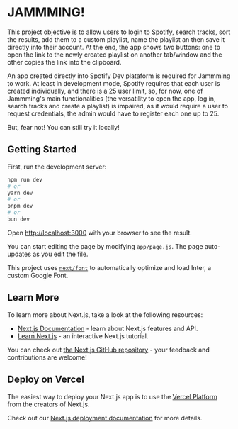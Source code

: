 # JAMMMING!

This project objective is to allow users to login to [Spotify](https://open.spotify.com/), search tracks, sort the results, add them to a custom playlist, name the playlist an then save it directly into their account. 
At the end, the app shows two buttons: one to open the link to the newly created playlist on another tab/window and the other copies the link into the clipboard.

An app created directly into Spotify Dev plataform is required for Jammming to work. At least in development mode, Spotify requires that each user is created individually, and there is a 25 user limit, so, for now, one of Jammming's main functionalities (the versatility to open the app, log in, search tracks and create a playlist) is impaired, as it would require a user to request credentials, the admin would have to register each one up to 25.

But, fear not! You can still try it locally!

## Getting Started

First, run the development server:

```bash
npm run dev
# or
yarn dev
# or
pnpm dev
# or
bun dev
```

Open [http://localhost:3000](http://localhost:3000) with your browser to see the result.

You can start editing the page by modifying `app/page.js`. The page auto-updates as you edit the file.

This project uses [`next/font`](https://nextjs.org/docs/basic-features/font-optimization) to automatically optimize and load Inter, a custom Google Font.

## Learn More

To learn more about Next.js, take a look at the following resources:

- [Next.js Documentation](https://nextjs.org/docs) - learn about Next.js features and API.
- [Learn Next.js](https://nextjs.org/learn) - an interactive Next.js tutorial.

You can check out [the Next.js GitHub repository](https://github.com/vercel/next.js/) - your feedback and contributions are welcome!

## Deploy on Vercel

The easiest way to deploy your Next.js app is to use the [Vercel Platform](https://vercel.com/new?utm_medium=default-template&filter=next.js&utm_source=create-next-app&utm_campaign=create-next-app-readme) from the creators of Next.js.

Check out our [Next.js deployment documentation](https://nextjs.org/docs/deployment) for more details.
